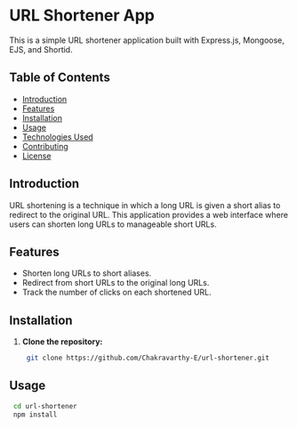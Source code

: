 # URL Shortener App

This is a simple URL shortener application built with Express.js, Mongoose, EJS, and Shortid.

## Table of Contents

- [Introduction](#introduction)
- [Features](#features)
- [Installation](#installation)
- [Usage](#usage)
- [Technologies Used](#technologies-used)
- [Contributing](#contributing)
- [License](#license)

## Introduction

URL shortening is a technique in which a long URL is given a short alias to redirect to the original URL. This application provides a web interface where users can shorten long URLs to manageable short URLs.

## Features

- Shorten long URLs to short aliases.
- Redirect from short URLs to the original long URLs.
- Track the number of clicks on each shortened URL.

## Installation

1. **Clone the repository:**

   ```bash
    git clone https://github.com/Chakravarthy-E/url-shortener.git

## Usage

   ```bash
    cd url-shortener
    npm install
